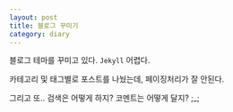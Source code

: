 ```yaml
---
layout: post
title: 블로그 꾸미기
category: diary
---
```


블로그 테마를 꾸미고 있다. `Jekyll` 어렵다.

카테고리 및 태그별로 포스트를 나눴는데, 페이징처리가 잘 안된다.

그리고 또.. 검색은 어떻게 하지? 코멘트는 어떻게 달지? ;_;
